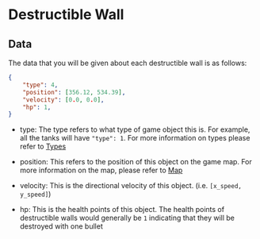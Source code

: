 # Destructible Wall

## Data

The data that you will be given about each destructible wall is as follows:

```json
{
    "type": 4,
    "position": [356.12, 534.39],
    "velocity": [0.0, 0.0],
    "hp": 1,
}
```

* type: The type refers to what type of game object this is. For example, all the tanks will have `"type": 1`. For more information on types please refer to [Types](../game_logic/types.md)

* position: This refers to the position of this object on the game map. For more information on the map, please refer to [Map](../game_logic/map.md)

* velocity: This is the directional velocity of this object. (i.e. `[x_speed, y_speed]`)

* hp: This is the health points of this object. The health points of destructible walls would generally be `1` indicating that they will be destroyed with one bullet
